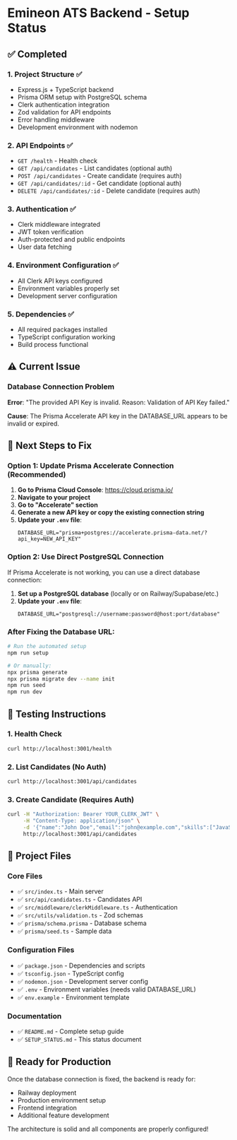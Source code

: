 # Emineon ATS Backend - Setup Status

## ✅ Completed

### 1. Project Structure ✅
- Express.js + TypeScript backend
- Prisma ORM setup with PostgreSQL schema
- Clerk authentication integration
- Zod validation for API endpoints
- Error handling middleware
- Development environment with nodemon

### 2. API Endpoints ✅
- `GET /health` - Health check
- `GET /api/candidates` - List candidates (optional auth)
- `POST /api/candidates` - Create candidate (requires auth)
- `GET /api/candidates/:id` - Get candidate (optional auth) 
- `DELETE /api/candidates/:id` - Delete candidate (requires auth)

### 3. Authentication ✅
- Clerk middleware integrated
- JWT token verification
- Auth-protected and public endpoints
- User data fetching

### 4. Environment Configuration ✅
- All Clerk API keys configured
- Environment variables properly set
- Development server configuration

### 5. Dependencies ✅
- All required packages installed
- TypeScript configuration working
- Build process functional

## ⚠️ Current Issue

### Database Connection Problem
**Error**: "The provided API Key is invalid. Reason: Validation of API Key failed."

**Cause**: The Prisma Accelerate API key in the DATABASE_URL appears to be invalid or expired.

## 🔧 Next Steps to Fix

### Option 1: Update Prisma Accelerate Connection (Recommended)

1. **Go to Prisma Cloud Console**: https://cloud.prisma.io/
2. **Navigate to your project**
3. **Go to "Accelerate" section**
4. **Generate a new API key or copy the existing connection string**
5. **Update your `.env` file**:
   ```env
   DATABASE_URL="prisma+postgres://accelerate.prisma-data.net/?api_key=NEW_API_KEY"
   ```

### Option 2: Use Direct PostgreSQL Connection

If Prisma Accelerate is not working, you can use a direct database connection:

1. **Set up a PostgreSQL database** (locally or on Railway/Supabase/etc.)
2. **Update your `.env` file**:
   ```env
   DATABASE_URL="postgresql://username:password@host:port/database"
   ```

### After Fixing the Database URL:

```bash
# Run the automated setup
npm run setup

# Or manually:
npx prisma generate
npx prisma migrate dev --name init
npm run seed
npm run dev
```

## 🧪 Testing Instructions

### 1. Health Check
```bash
curl http://localhost:3001/health
```

### 2. List Candidates (No Auth)
```bash
curl http://localhost:3001/api/candidates
```

### 3. Create Candidate (Requires Auth)
```bash
curl -H "Authorization: Bearer YOUR_CLERK_JWT" \
     -H "Content-Type: application/json" \
     -d '{"name":"John Doe","email":"john@example.com","skills":["JavaScript","React"],"experience":3}' \
     http://localhost:3001/api/candidates
```

## 📁 Project Files

### Core Files
- ✅ `src/index.ts` - Main server
- ✅ `src/api/candidates.ts` - Candidates API
- ✅ `src/middleware/clerkMiddleware.ts` - Authentication
- ✅ `src/utils/validation.ts` - Zod schemas
- ✅ `prisma/schema.prisma` - Database schema
- ✅ `prisma/seed.ts` - Sample data

### Configuration Files
- ✅ `package.json` - Dependencies and scripts
- ✅ `tsconfig.json` - TypeScript config
- ✅ `nodemon.json` - Development server config
- ✅ `.env` - Environment variables (needs valid DATABASE_URL)
- ✅ `env.example` - Environment template

### Documentation
- ✅ `README.md` - Complete setup guide
- ✅ `SETUP_STATUS.md` - This status document

## 🚀 Ready for Production

Once the database connection is fixed, the backend is ready for:
- Railway deployment
- Production environment setup
- Frontend integration
- Additional feature development

The architecture is solid and all components are properly configured! 